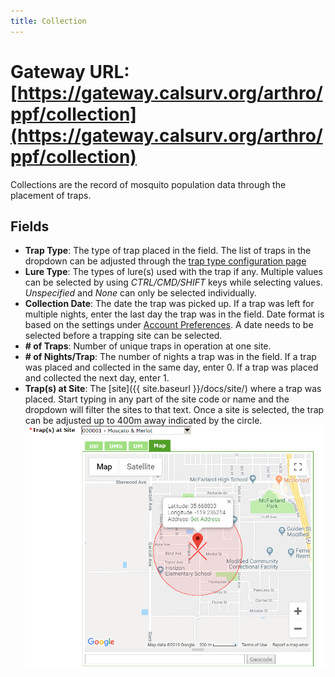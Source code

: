 ```yaml
---
title: Collection
---
```

# Gateway URL: [https://gateway.calsurv.org/arthro/ppf/collection](https://gateway.calsurv.org/arthro/ppf/collection)

Collections are the record of mosquito population data through the placement of traps.  

## Fields
* **Trap Type**: The type of trap placed in the field.  The list of traps in the dropdown can be adjusted through the [trap type configuration page](https://gateway.calsurv.org/arthro/ppf/trap_type)
* **Lure Type**: The types of lure(s) used with the trap if any.  Multiple values can be selected by using *CTRL/CMD/SHIFT* keys while selecting values.  *Unspecified* and *None* can only be selected individually.
* **Collection Date**: The date the trap was picked up.  If a trap was left for multiple nights, enter the last day the trap was in the field.  Date format is based on the settings under [Account Preferences](https://gateway.calsurv.org/core/ppf/preference).  A date needs to be selected before a trapping site can be selected.
* **# of Traps**: Number of unique traps in operation at one site.
* **# of Nights/Trap**: The number of nights a trap was in the field.  If a trap was placed and collected in the same day, enter 0.  If a trap was placed and collected the next day, enter 1.
* **Trap(s) at Site**: The [site]({{ site.baseurl }}/docs/site/) where a trap was placed.  Start typing in any part of the site code or name and the dropdown will filter the sites to that text.  Once a site is selected, the trap can be adjusted up to 400m away indicated by the circle. 
![Collection Site Map](/assets/images/collection_site_radius.png)
